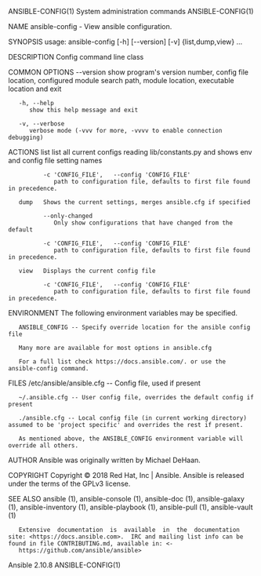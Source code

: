 ANSIBLE-CONFIG(1)                                                             System administration commands                                                             ANSIBLE-CONFIG(1)

NAME
       ansible-config - View ansible configuration.

SYNOPSIS
       usage: ansible-config [-h] [--version] [-v] {list,dump,view} ...

DESCRIPTION
       Config command line class

COMMON OPTIONS
       --version
          show program's version number, config file location, configured module search path, module location, executable location and exit

       -h, --help
          show this help message and exit

       -v, --verbose
          verbose mode (-vvv for more, -vvvv to enable connection debugging)

ACTIONS
       list   list all current configs reading lib/constants.py and shows env and config file setting names

              -c 'CONFIG_FILE',   --config 'CONFIG_FILE'
                 path to configuration file, defaults to first file found in precedence.

       dump   Shows the current settings, merges ansible.cfg if specified

              --only-changed
                 Only show configurations that have changed from the default

              -c 'CONFIG_FILE',   --config 'CONFIG_FILE'
                 path to configuration file, defaults to first file found in precedence.

       view   Displays the current config file

              -c 'CONFIG_FILE',   --config 'CONFIG_FILE'
                 path to configuration file, defaults to first file found in precedence.

ENVIRONMENT
       The following environment variables may be specified.

       ANSIBLE_CONFIG -- Specify override location for the ansible config file

       Many more are available for most options in ansible.cfg

       For a full list check https://docs.ansible.com/. or use the ansible-config command.

FILES
       /etc/ansible/ansible.cfg -- Config file, used if present

       ~/.ansible.cfg -- User config file, overrides the default config if present

       ./ansible.cfg -- Local config file (in current working directory) assumed to be 'project specific' and overrides the rest if present.

       As mentioned above, the ANSIBLE_CONFIG environment variable will override all others.

AUTHOR
       Ansible was originally written by Michael DeHaan.

COPYRIGHT
       Copyright © 2018 Red Hat, Inc | Ansible.  Ansible is released under the terms of the GPLv3 license.

SEE ALSO
       ansible (1), ansible-console (1), ansible-doc (1), ansible-galaxy (1), ansible-inventory (1), ansible-playbook (1), ansible-pull (1), ansible-vault (1)

       Extensive  documentation  is  available  in  the  documentation site: <https://docs.ansible.com>.  IRC and mailing list info can be found in file CONTRIBUTING.md, available in: <‐
       https://github.com/ansible/ansible>

Ansible 2.10.8                                                                                                                                                           ANSIBLE-CONFIG(1)
